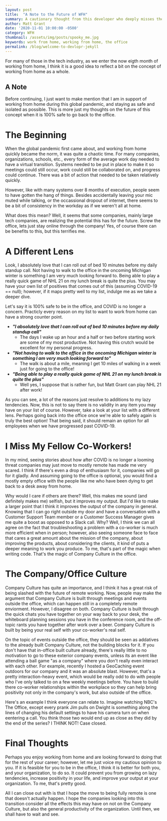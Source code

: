 ```yaml
---
layout: post
title:  "A Note to the Future of WFH"
summary: A cautionary thought from this developer who deeply misses the office.
author: Matt Grant
date: '2020-11-01 10:00:00 -0500'
category: WFH
thumbnail: /assets/img/posts/spooky_me.jpg
keywords: work from home, working from home, the office
permalink: /blog/welcome-to-devlopr-jekyll
---
```


For many of those in the tech industry, as we enter the now eigth month of working from home, I think it is a good idea to reflect a bit on the concept of working from home as a whole.

## A Note
Before continuing, I just want to make mention that I am in support of working from home during this global pandemic, and staying as safe and isolated as possible. This is more just my thoughts on the future of this concept when it is 100% safe to go back to the office.


# The Beginning
When the global pandemic first came about, and working from home quickly became the norm, it was quite a chaotic time. For many companies, organizations, schools, etc., every form of the average work day needed to have a virtual transition. Systems needed to be put in place to make it so meetings could still occur, work could still be collaborated on, and progress could continue. There was a bit of action that needed to be taken relatively quickly.

However, like with many systems over 8 months of execution, people seem to have gotten the hang of things. Besides accidentally leaving your mic muted while talking, or the occassional dropout of internet, there seems to be a bit of consistency in the workday as if we weren't all at home.

What does this mean? Well, it seems that some companies, mainly large tech companies, are realizing the potential this has for the future. Screw the office, lets just stay online through the company! Yes, of course there can be benefits to this, but this terrifies me.

# A Different Lens
Look, I absolutely love that I can roll out of bed 10 minutes before my daily standup call. Not having to walk to the office in the oncoming Michigan winter is something I am very much looking forward to. Being able to play a really quick game of NHL 21 on my lunch break is quite the plus. You may have your own list of positives that comes out of this (assuming COVID-19 == null); however, if it maps pretty well to my list, indulge me as we take a deeper dive.

Let's say it is 100% safe to be in the office, and COVID is no longer a concern. Practicly every reason on my list to want to work from home can have a strong counter point.
- ***"I absolutely love that I can roll out of bed 10 minutes before my daily standup call"***
  - The days I wake up an hour and a half or two before starting work are some of my most productive. Not having this crutch would be excellent for my personal progress.
- ***"Not having to walk to the office in the oncoming Michigan winter is something I am very much looking forward to"***
  - The walk is about a mile, meaning I get 10 miles of walking in a week just for going to the office!
- ***"Being able to play a really quick game of NHL 21 on my lunch break is quite the plus"***
  - Well yes, I suppose that is rather fun, but Matt Grant can play NHL 21 after work!

As you can see, a lot of the reasons just resolve to additions to my lazy tendencies. Now, this is not to say there is no validity in any item you may have on your list of course. However, take a look at your list with a different lens. Perhaps going back into the office once we're able to safely again is truly the best option! That being said, it should remain an option for all employees when we have progressed past COVID-19.

# I Miss My Fellow Co-Workers!
In my mind, seeing stories about how after COVID is no longer a looming threat companies may just move to mostly remote has made me very scared. I think if there's even a drop of enthusiasm for it, companies will go for it gladly. And assuming going to the office is optional, you would find a mostly empty office with the people like me who have been dying to get back to a desk away from home.

Why would I care if others are there? Well, this makes me sound (and definitely makes me) selfish, but it improves my output. But I'd like to make a larger point that I think it improves the output of the company in general. Knowing that I can go right outside my door and have a conversation with a Customer Support Team member or a Customer Success Manager gives me quite a boost as opposed to a Slack call. Why? Well, I think we can all agree on the fact that troubleshooting a problem with a co-worker is much more efficient when in person; however, also seeing someone face to face that cares a great amount about the mission of the company, about improving the products, about considering the clients, it kind of puts a deeper meaning to work you produce. To me, that's part of the magic when writing code. That's the magic of Company Culture in the office.

# The Company/Office Culture
Company Culture has quite an importance, and I think it has a great risk of being slashed with the future of remote working. Now, people may make the argument that Company Culture is built through meetings and events outside the office, which can happen still in a completely remote enviorment. However, I disagree on both. Company Culture is built through the quick chats you have together on your way back to your desk, the whiteboard planning sessions you have in the conference room, and the off-topic rants you have together after work over a beer. Company Culture is built by being your real self with your co-worker's real self.

On the topic of events outside the office, they should be seen as addatives to the already built Company Culture, not the building blocks for it. If you don't have that in-office built culture already, there's really little to no motivation to go to these exterior company events, unless its an event like attending a ball game "as a company" where you don't really even interact with each other. For example, recently I hosted a GeoCaching event outdoors for our company and it was an absolute blast. However, that's a pretty interaction-heavy event, which would be really odd to do with people who I've only talked to on a few weekly meetings before. You have to build there co-worker relationships within the workplace so they can help bring positivity not only in the company's work, but also outside of the office.

Here's an example I think everyone can relate to. Imagine watching NBC's The Office, except every prank Jim pulls on Dwight is something along the lines of changing his default settings to have his camera turn on when eentering a call. You think those two would end up as close as they did by the end of the series? I THINK NOT! Case closed.

# Final Thoughts
Perhaps you enjoy working from home and are looking forward to doing that for the rest of your career; however, let me just voice my cautious opinion to you. If it is feasible for you to be in the office, I think it is better for both you, and your organization, to do so. It could prevent you from growing on lazy tendencies, increase positivity in your life, and improve your output at your organization. To me, that's pretty good.

All I can close out with is that I hope the move to being fully remote is one that doesn't actually happen. I hope the companies looking into this transition consider all the effects this may have on not on the Company Culture, but also the general productivity of the organization. Until then, we shall have to wait and see.